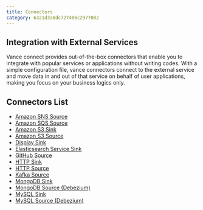 ```yaml
---
title: Connectors
category: 6321d3a8dc727406c2977082
---
```


## Integration with External Services

Vance connect provides out-of-the-box connectors that enable you to integrate with popular services or applications 
without writing codes. With a simple configuration file, vance connectors connect to the external service and move data
in and out of that service on behalf of user applications, making you focus on your business logics only.

## Connectors List

- [Amazon SNS Source][sns-source]
- [Amazon SQS Source][sqs-source]
- [Amazon S3 Sink][s3-sink]
- [Amazon S3 Source][s3-source]
- [Display Sink][display-sink]  
- [Elasticsearch Service Sink][es-sink]
- [GitHub Source][github-source]
- [HTTP Sink][http-sink]
- [HTTP Source][http-source]
- [Kafka Source][kafka-source]
- [MongoDB Sink][mongo-sink]
- [MongoDB Source (Debezium)][mongo-debezium-source]
- [MySQL Sink][mysql-sink]
- [MySQL Source (Debezium)][mysql-debezium-source]


[sns-source]: source/sns.md
[sqs-source]: source/sqs.md
[s3-sink]: sink/s3.md
[s3-source]: source/s3.md
[display-sink]: sink/display.md
[es-sink]: sink/es.md
[github-source]: source/github.md
[http-sink]: sink/http.md
[http-source]: source/http.md
[kafka-source]: source/kafka.md
[mongo-sink]: sink/mongo.md
[mongo-debezium-source]: source/mongo_debezium.md
[mysql-sink]: sink/mysql.md
[mysql-debezium-source]: source/mysql_debezium.md